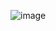 
![image](https://github.com/poppopting/NCCU_ComputerVision/edit/master/Adaptive_Medium_Filter/AMF.png)
